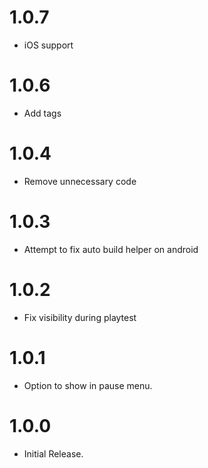# 1.0.7
- iOS support

# 1.0.6
- Add tags

# 1.0.4
- Remove unnecessary code

# 1.0.3
- Attempt to fix auto build helper on android

# 1.0.2
- Fix visibility during playtest

# 1.0.1
- Option to show in pause menu.

# 1.0.0
- Initial Release.
